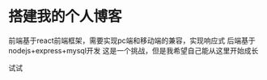 ﻿# 搭建我的个人博客
前端基于react前端框架，需要实现pc端和移动端的兼容，实现响应式
后端基于nodejs+express+mysql开发
这是一个挑战，但是我希望自己能从这里开始成长

试试
